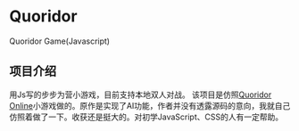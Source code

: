 # Quoridor
Quoridor Game(Javascript)
## 项目介绍
用Js写的步步为营小游戏，目前支持本地双人对战。
该项目是仿照[Quoridor Online](http://quoridor.di.uoa.gr/)小游戏做的。原作是实现了AI功能，作者并没有透露源码的意向，我就自己仿照着做了一下。收获还是挺大的。对初学JavaScript、CSS的人有一定帮助。